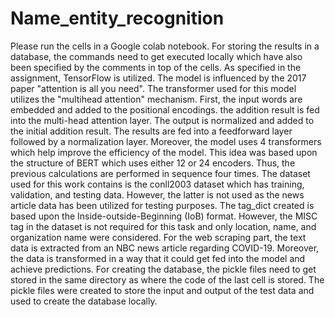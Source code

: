 # Name_entity_recognition
Please run the cells in a Google colab notebook. For storing the results in a database, the commands need to get executed locally which have also been specified by the comments in top of the cells. As specified in the assignment, TensorFlow is utilized. 
The model is influenced by the 2017 paper "attention is all you need". The transformer used for this model utilizes the "multihead attention" mechanism. First, the input words are embedded and added to the positional encodings. the addition result is fed into the multi-head attention layer. The output is normalized and added to the initial addition result. The results are fed into a feedforward layer followed by a normalization layer. Moreover, the model uses 4 transformers which help improve the efficiency of the model. This idea was based upon the structure of BERT which uses either 12 or 24 encoders. Thus, the previous calculations are performed in sequence four times.
The dataset used for this work contains is the conll2003 dataset which has training, validation, and testing data. However, the latter is not used as the news article data has been utilized for testing purposes.
The tag_dict created is based upon the Inside-outside-Beginning (IoB) format. However, the MISC tag in the dataset is not required for this task and only location, name, and organization name were considered.
For the web scraping part, the text data is extracted from an NBC news article regarding COVID-19. Moreover, the data is transformed in a way that it could get fed into the model and achieve predictions.
For creating the database, the pickle files need to get stored in the same directory as where the code of the last cell is stored. The pickle files were created to store the input and output of the test data and used to create the database locally.
